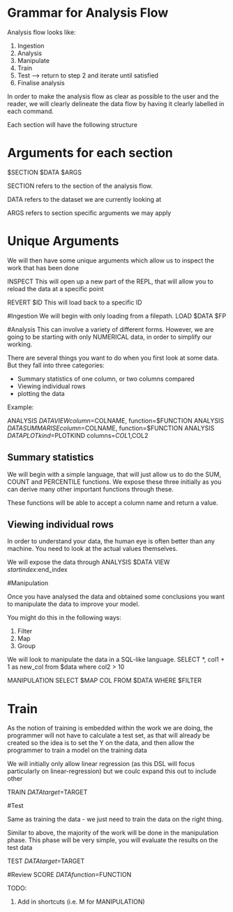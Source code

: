 # Grammar for Analysis Flow

Analysis flow looks like:
1. Ingestion
2. Analysis
3. Manipulate
4. Train
5. Test --> return to step 2 and iterate until satisfied
6. Finalise analysis


In order to make the analysis flow as clear
as possible to the user and the reader, we
will clearly delineate the data flow by having it clearly labelled
in each command.

Each section will have the following structure 

# Arguments for each section
$SECTION $DATA $ARGS

SECTION refers to the section of the analysis flow.

DATA refers to the dataset we are currently looking at

ARGS refers to section specific arguments we may apply

# Unique Arguments

We will then have some unique arguments which allow us to inspect the work that has been done

INSPECT
This will open up a new part of the REPL, that will allow you to reload the data at a specific point

REVERT $ID 
This will load back to a specific ID     

#Ingestion
We will begin with only loading from a filepath.
LOAD $DATA $FP

#Analysis
This can involve a variety of different forms. However, we are going to
be starting with only NUMERICAL data, in order to simplify our
working.

There are several things you want to do when you first look
at some data. But they fall into three categories:
- Summary statistics of one column, or two columns compared
- Viewing individual rows
- plotting the data

Example:

ANALYSIS $DATA VIEW column=$COLNAME, function=$FUNCTION
ANALYSIS $DATA SUMMARISE column=$COLNAME, function=$FUNCTION
ANALYSIS $DATA PLOT kind=$PLOTKIND columns=$COL1,$COL2

## Summary statistics
We will begin with a simple language, that will just allow us to
do the SUM, COUNT and PERCENTILE functions.
We expose these three initially as you can derive many other
important functions through these.

These functions will be able to accept a column name and return a value.

## Viewing individual rows

In order to understand your data, the human eye is often better
than any machine. You need to look at the actual values
themselves.

We will expose the data through
ANALYSIS $DATA VIEW $startindex:$end_index



#Manipulation

Once you have analysed the data and obtained some conclusions
you want to manipulate the data to improve your model.

You might do this in the following ways:
1. Filter
2. Map
3. Group 

We will look to manipulate the data in a SQL-like language.
SELECT *, col1 + 1 as new_col from $data
where col2 > 10

MANIPULATION  SELECT $MAP COL FROM $DATA WHERE $FILTER  

# Train
As the notion of training is embedded within the work we
are doing, the programmer will not have to calculate
a test set, as that will already be created
so the idea is to set the Y on the data, and then
allow the programmer to train  a model on the training data

We will initially only allow linear regression (as this DSL
will focus particularly on linear-regression) but we coulc
expand this out to include other

TRAIN $DATA target=$TARGET


#Test

Same as training the data - we just need to train the data
on the right thing.

Similar to above, the majority of the work will be done in
the manipulation phase. This phase will be very simple,
you will evaluate the results on the test data

TEST $DATA target=$TARGET

#Review 
SCORE $DATA function=$FUNCTION



TODO: 
1. Add in shortcuts (i.e. M for MANIPULATION)
